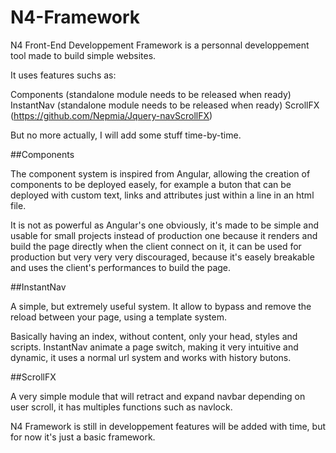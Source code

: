 # N4-Framework
 
 N4 Front-End Developpement Framework is a personnal developpement tool made to build simple websites. 
 
 It uses features suchs as:
 
 Components (standalone module needs to be released when ready)
 InstantNav (standalone module needs to be released when ready)
 ScrollFX (https://github.com/Nepmia/Jquery-navScrollFX)
 
 But no more actually, I will add some stuff time-by-time.
 
 ##Components
 
 The component system is inspired from Angular, allowing the creation of components to be deployed easely, for example a buton that can be deployed with custom text, links and attributes just within a line in an html file.
 
 It is not as powerful as Angular's one obviously, it's made to be simple and usable for small projects instead of production one because it renders and build the page directly when the client connect on it, it can be used for production but very very very discouraged, because it's easely breakable and uses the client's performances to build the page.
 

##InstantNav

A simple, but extremely useful system. It allow to bypass and remove the reload between your page, using a template system.

Basically having an index, without content, only your head, styles and scripts. InstantNav animate a page switch, making it very intuitive and dynamic, it uses a normal url system and works with history butons.

##ScrollFX 

A very simple module that will retract and expand navbar depending on user scroll, it has multiples functions such as navlock.



N4 Framework is still in developpement features will be added with time, but for now it's just a basic framework. 
